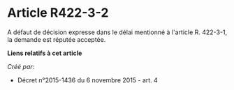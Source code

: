 # Article R422-3-2

A défaut de décision expresse dans le délai mentionné à l'article R. 422-3-1, la demande est réputée acceptée.

**Liens relatifs à cet article**

_Créé par_:

  - Décret n°2015-1436 du 6 novembre 2015 - art. 4
